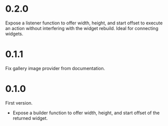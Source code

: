 # 0.2.0

Expose a listener function to offer width, height, and start offset to execute an action without interfering with the widget rebuild. Ideal for connecting widgets.

# 0.1.1

Fix gallery image provider from documentation.

# 0.1.0

First version.

- Expose a builder function to offer width, height, and start offset of the returned widget.
